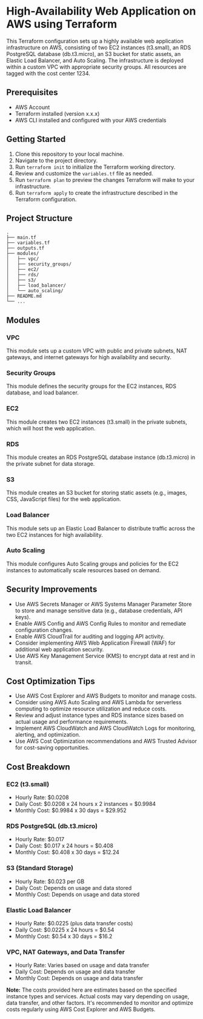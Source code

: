 # High-Availability Web Application on AWS using Terraform

This Terraform configuration sets up a highly available web application infrastructure on AWS, consisting of two EC2 instances (t3.small), an RDS PostgreSQL database (db.t3.micro), an S3 bucket for static assets, an Elastic Load Balancer, and Auto Scaling. The infrastructure is deployed within a custom VPC with appropriate security groups. All resources are tagged with the cost center 1234.

## Prerequisites

- AWS Account
- Terraform installed (version x.x.x)
- AWS CLI installed and configured with your AWS credentials

## Getting Started

1. Clone this repository to your local machine.
2. Navigate to the project directory.
3. Run `terraform init` to initialize the Terraform working directory.
4. Review and customize the `variables.tf` file as needed.
5. Run `terraform plan` to preview the changes Terraform will make to your infrastructure.
6. Run `terraform apply` to create the infrastructure described in the Terraform configuration.

## Project Structure

```
.
├── main.tf
├── variables.tf
├── outputs.tf
├── modules/
│   ├── vpc/
│   ├── security_groups/
│   ├── ec2/
│   ├── rds/
│   ├── s3/
│   ├── load_balancer/
│   └── auto_scaling/
├── README.md
└── ...
```

## Modules

### VPC
This module sets up a custom VPC with public and private subnets, NAT gateways, and internet gateways for high availability and security.

### Security Groups
This module defines the security groups for the EC2 instances, RDS database, and load balancer.

### EC2
This module creates two EC2 instances (t3.small) in the private subnets, which will host the web application.

### RDS
This module creates an RDS PostgreSQL database instance (db.t3.micro) in the private subnet for data storage.

### S3
This module creates an S3 bucket for storing static assets (e.g., images, CSS, JavaScript files) for the web application.

### Load Balancer
This module sets up an Elastic Load Balancer to distribute traffic across the two EC2 instances for high availability.

### Auto Scaling
This module configures Auto Scaling groups and policies for the EC2 instances to automatically scale resources based on demand.

## Security Improvements

- Use AWS Secrets Manager or AWS Systems Manager Parameter Store to store and manage sensitive data (e.g., database credentials, API keys).
- Enable AWS Config and AWS Config Rules to monitor and remediate configuration changes.
- Enable AWS CloudTrail for auditing and logging API activity.
- Consider implementing AWS Web Application Firewall (WAF) for additional web application security.
- Use AWS Key Management Service (KMS) to encrypt data at rest and in transit.

## Cost Optimization Tips

- Use AWS Cost Explorer and AWS Budgets to monitor and manage costs.
- Consider using AWS Auto Scaling and AWS Lambda for serverless computing to optimize resource utilization and reduce costs.
- Review and adjust instance types and RDS instance sizes based on actual usage and performance requirements.
- Implement AWS CloudWatch and AWS CloudWatch Logs for monitoring, alerting, and optimization.
- Use AWS Cost Optimization recommendations and AWS Trusted Advisor for cost-saving opportunities.

## Cost Breakdown

### EC2 (t3.small)
- Hourly Rate: $0.0208
- Daily Cost: $0.0208 x 24 hours x 2 instances = $0.9984
- Monthly Cost: $0.9984 x 30 days = $29.952

### RDS PostgreSQL (db.t3.micro)
- Hourly Rate: $0.017
- Daily Cost: $0.017 x 24 hours = $0.408
- Monthly Cost: $0.408 x 30 days = $12.24

### S3 (Standard Storage)
- Hourly Rate: $0.023 per GB
- Daily Cost: Depends on usage and data stored
- Monthly Cost: Depends on usage and data stored

### Elastic Load Balancer
- Hourly Rate: $0.0225 (plus data transfer costs)
- Daily Cost: $0.0225 x 24 hours = $0.54
- Monthly Cost: $0.54 x 30 days = $16.2

### VPC, NAT Gateways, and Data Transfer
- Hourly Rate: Varies based on usage and data transfer
- Daily Cost: Depends on usage and data transfer
- Monthly Cost: Depends on usage and data transfer

**Note:** The costs provided here are estimates based on the specified instance types and services. Actual costs may vary depending on usage, data transfer, and other factors. It's recommended to monitor and optimize costs regularly using AWS Cost Explorer and AWS Budgets.